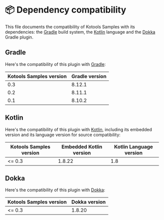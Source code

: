 # 📦 Dependency compatibility

This file documents the compatibility of Kotools Samples with its dependencies:
the [Gradle] build system, the [Kotlin] language and the [Dokka] Gradle plugin.

## Gradle

Here's the compatibility of this plugin with [Gradle]:

| Kotools Samples version | Gradle version |
|-------------------------|----------------|
| 0.3                     | 8.12.1         |
| 0.2                     | 8.11.1         |
| 0.1                     | 8.10.2         |

## Kotlin

Here's the compatibility of this plugin with [Kotlin], including its embedded
version and its language version for source compatibility:

| Kotools Samples version | Embedded Kotlin version | Kotlin Language version |
|-------------------------|-------------------------|-------------------------|
| <= 0.3                  | 1.8.22                  | 1.8                     |

## Dokka

Here's the compatibility of this plugin with [Dokka]:

| Kotools Samples version | Dokka version |
|-------------------------|---------------|
| <= 0.3                  | 1.8.20        |

<!-- Links -->

[dokka]: https://kotl.in/dokka
[gradle]: https://gradle.org
[kotlin]: https://kotlinlang.org

